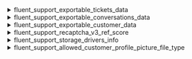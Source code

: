 <explain-block title="fluent-support/other_useful_filters">

[//]: # (0)
<details class="fs-docs-collapse">

<summary class="fs-docs-title">fluent_support_exportable_tickets_data</summary>
<hr>
<div class="fs-docs-content">
This filter hook allows you to retrieve Exportable data and modify it.

**Parameters**

- '$data' (array) Exportable data
- '$tickets' (object) Ticket data

**Usage**

```php
add_filter('fluent_support/exportable_tickets_data', function ($data, $tickets) {
    // ...do something
    return $data
}, 10, 2)
```

**Reference**

`apply_filters('fluent_support/exportable_tickets_data', $data, $tickets)`


This filter is located in <br>
`fluent-support/app/Hooks/Handlers/PrivacyHandler.php`
</div>

</details>

[//]: # (1)
<details class="fs-docs-collapse">

<summary class="fs-docs-title">fluent_support_exportable_conversations_data</summary>
<hr>
<div class="fs-docs-content">
This filter hook allows you to retrieve Exportable conversation data and modify it.

**Parameters**

- '$data' (array) Exportable data
- '$conversations' (object) Conversation data

**Usage**

```php
add_filter('fluent_support/exportable_conversations_data', function ($data, $conversations) {
    // ...do something
    return $data
}, 10, 2)
```

**Reference**

`apply_filters('fluent_support/exportable_conversations_data', $data, $conversations)`


This filter is located in <br>
`fluent-support/app/Hooks/Handlers/PrivacyHandler.php`
</div>

</details>

[//]: # (2)
<details class="fs-docs-collapse">

<summary class="fs-docs-title">fluent_support_exportable_customer_data</summary>
<hr>
<div class="fs-docs-content">
This filter hook allows you to retrieve exportable customer data and modify it.

**Parameters**

- '$data' (array) Exportable data
- '$customer' (object) Customer data

**Usage**

```php
add_filter('fluent_support/exportable_customer_data', function ($data, $customer) {
    // ...do something
    return $data
}, 10, 2)
```

**Reference**

`apply_filters('fluent_support/exportable_customer_data', $data, $customer)`


This filter is located in <br>
`fluent-support/app/Hooks/Handlers/PrivacyHandler.php`
</div>

</details>

[//]: # (3)
<details class="fs-docs-collapse">

<summary class="fs-docs-title">fluent_support_recaptcha_v3_ref_score</summary>
<hr>
<div class="fs-docs-content">
This filter hook allows you to retrieve reCAPTCHA v3 threshold value data and modify it.

**Parameters**

- '$refScore' (integer) reCAPTCHA v3 threshold value (The score is compared with the reCAPTCHA value provided by Google, which is determined based on interactions with your site ) 

**Usage**

```php
add_filter('fluent_support/recaptcha_v3_ref_score', function ($refScore) {
    // ...do something
    return $refScore
}, 10, 1)
```

**Reference**

`apply_filters('fluent_support/recaptcha_v3_ref_score', 0.5)`


This filter is located in <br>
`fluent-support/app/Hooks/Handlers/ReCaptchaHandler.php`
</div>

</details>

[//]: # (4)
<details class="fs-docs-collapse">

<summary class="fs-docs-title">fluent_support_storage_drivers_info</summary>
<hr>
<div class="fs-docs-content">
This filter hook allows you to retrieve storage driver information and modify it.

**Parameters**

- '$drivers' (array) Storage driver information  

**Usage**

```php
add_filter('fluent_support/storage_drivers_info', function ($drivers) {
    // ...do something
    return $drivers
}, 10, 1)
```

**Reference**

`apply_filters('fluent_support/storage_drivers_info', $drivers)`

<b>`$drivers` is used here as an illustrative variable to represent the raw array value found in the main filter, demonstrating information about Storage drivers, including the local driver, Dropbox driver, etc.</b>

This filter is located in <br>
`fluent-support/app/Http/Controllers/SettingsController.php`
</div>

</details>

[//]: # (5)
<details class="fs-docs-collapse">

<summary class="fs-docs-title">fluent_support_allowed_customer_profile_picture_file_type</summary>
<hr>
<div class="fs-docs-content">
This filter hook allows you to retrieve customer profile picture file types and modify it.

**Parameters**

- '$fileTypes' (array) Customer profile picture file types

**Usage**

```php
add_filter('fluent_support/allowed_customer_profile_picture_file_type', function ($fileTypes) {
    // ...do something
    return $fileTypes
}, 10, 1)
```

**Reference**

`apply_filters('fluent_support/allowed_customer_profile_picture_file_type', array('jpeg', 'jpe', 'jpg', 'png'))`

This filter is located in <br>
`fluent-support/app/Services/AvatarUploder.php`
</div>

</details>

</explain-block>